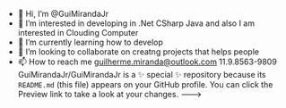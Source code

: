 - 👋 Hi, I’m @GuiMirandaJr
- 👀 I’m interested in developing in .Net CSharp Java and also I am interested in Clouding Computer
- 🌱 I’m currently learning how to develop
- 💞️ I’m looking to collaborate on creatng projects that helps people
- 📫 How to reach me 
guilherme.miranda@outlook.com
11.9.8563-9809
GuiMirandaJr/GuiMirandaJr is a ✨ special ✨ repository because its `README.md` (this file) appears on your GitHub profile.
You can click the Preview link to take a look at your changes.
--->
